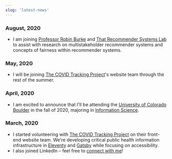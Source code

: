 ```yaml
---
slug: 'latest-news'
---
```


### August, 2020
- I am joining [Professor Robin Burke](https://www.colorado.edu/cmci/people/college-leadership/robin-burke) and [That Recommender Systems Lab](http://www.that-recsys-lab.net/) to assist with research on multistakeholder recommender systems and concepts of fairness within recommender systems.

### May, 2020

- I will be joining [The COVID Tracking Project](covidtracking.com/)'s website team through the rest of the summer.

### April, 2020

- I am excited to announce that I'll be attending the [University of Colorado Boulder](https://www.colorado.edu/) in the fall of 2020, majoring in [Information Science](https://www.colorado.edu/cmci/infoscience).

### March, 2020

- I started volunteering with [The COVID Tracking Project](covidtracking.com/) on their front-end website team. We're developing critical public health information infrastructure in [Eleventy](https://www.11ty.dev/) and [Gatsby](https://www.gatsbyjs.org) while focusing on accessibility.
- I also joined LinkedIn – feel free to [connect with me](https://www.linkedin.com/in/andrewtschwartz/)!
